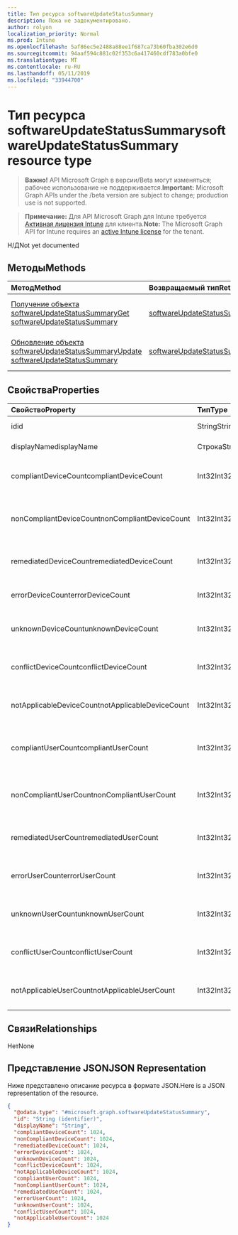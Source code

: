 ```yaml
---
title: Тип ресурса softwareUpdateStatusSummary
description: Пока не задокументировано.
author: rolyon
localization_priority: Normal
ms.prod: Intune
ms.openlocfilehash: 5af86ec5e2488a88ee1f687ca73b60fba302e6d0
ms.sourcegitcommit: 94aaf594c881c02f353c6a417460cdf783a0bfe0
ms.translationtype: MT
ms.contentlocale: ru-RU
ms.lasthandoff: 05/11/2019
ms.locfileid: "33944700"
---
```

# <a name="softwareupdatestatussummary-resource-type"></a><span data-ttu-id="3b288-103">Тип ресурса softwareUpdateStatusSummary</span><span class="sxs-lookup"><span data-stu-id="3b288-103">softwareUpdateStatusSummary resource type</span></span>

> <span data-ttu-id="3b288-104">**Важно!** API Microsoft Graph в версии/Beta могут изменяться; рабочее использование не поддерживается.</span><span class="sxs-lookup"><span data-stu-id="3b288-104">**Important:** Microsoft Graph APIs under the /beta version are subject to change; production use is not supported.</span></span>

> <span data-ttu-id="3b288-105">**Примечание:** Для API Microsoft Graph для Intune требуется [Активная лицензия Intune](https://go.microsoft.com/fwlink/?linkid=839381) для клиента.</span><span class="sxs-lookup"><span data-stu-id="3b288-105">**Note:** The Microsoft Graph API for Intune requires an [active Intune license](https://go.microsoft.com/fwlink/?linkid=839381) for the tenant.</span></span>

<span data-ttu-id="3b288-106">Н/Д</span><span class="sxs-lookup"><span data-stu-id="3b288-106">Not yet documented</span></span>

## <a name="methods"></a><span data-ttu-id="3b288-107">Методы</span><span class="sxs-lookup"><span data-stu-id="3b288-107">Methods</span></span>
|<span data-ttu-id="3b288-108">Метод</span><span class="sxs-lookup"><span data-stu-id="3b288-108">Method</span></span>|<span data-ttu-id="3b288-109">Возвращаемый тип</span><span class="sxs-lookup"><span data-stu-id="3b288-109">Return Type</span></span>|<span data-ttu-id="3b288-110">Описание</span><span class="sxs-lookup"><span data-stu-id="3b288-110">Description</span></span>|
|:---|:---|:---|
|[<span data-ttu-id="3b288-111">Получение объекта softwareUpdateStatusSummary</span><span class="sxs-lookup"><span data-stu-id="3b288-111">Get softwareUpdateStatusSummary</span></span>](../api/intune-deviceconfig-softwareupdatestatussummary-get.md)|<span data-ttu-id="3b288-112">[softwareUpdateStatusSummary](../resources/intune-deviceconfig-softwareupdatestatussummary.md);</span><span class="sxs-lookup"><span data-stu-id="3b288-112">[softwareUpdateStatusSummary](../resources/intune-deviceconfig-softwareupdatestatussummary.md)</span></span>|<span data-ttu-id="3b288-113">Чтение свойств и связей объекта [softwareUpdateStatusSummary](../resources/intune-deviceconfig-softwareupdatestatussummary.md).</span><span class="sxs-lookup"><span data-stu-id="3b288-113">Read properties and relationships of the [softwareUpdateStatusSummary](../resources/intune-deviceconfig-softwareupdatestatussummary.md) object.</span></span>|
|[<span data-ttu-id="3b288-114">Обновление объекта softwareUpdateStatusSummary</span><span class="sxs-lookup"><span data-stu-id="3b288-114">Update softwareUpdateStatusSummary</span></span>](../api/intune-deviceconfig-softwareupdatestatussummary-update.md)|[<span data-ttu-id="3b288-115">softwareUpdateStatusSummary</span><span class="sxs-lookup"><span data-stu-id="3b288-115">softwareUpdateStatusSummary</span></span>](../resources/intune-deviceconfig-softwareupdatestatussummary.md)|<span data-ttu-id="3b288-116">Обновление свойств объекта [softwareUpdateStatusSummary](../resources/intune-deviceconfig-softwareupdatestatussummary.md).</span><span class="sxs-lookup"><span data-stu-id="3b288-116">Update the properties of a [softwareUpdateStatusSummary](../resources/intune-deviceconfig-softwareupdatestatussummary.md) object.</span></span>|

## <a name="properties"></a><span data-ttu-id="3b288-117">Свойства</span><span class="sxs-lookup"><span data-stu-id="3b288-117">Properties</span></span>
|<span data-ttu-id="3b288-118">Свойство</span><span class="sxs-lookup"><span data-stu-id="3b288-118">Property</span></span>|<span data-ttu-id="3b288-119">Тип</span><span class="sxs-lookup"><span data-stu-id="3b288-119">Type</span></span>|<span data-ttu-id="3b288-120">Описание</span><span class="sxs-lookup"><span data-stu-id="3b288-120">Description</span></span>|
|:---|:---|:---|
|<span data-ttu-id="3b288-121">id</span><span class="sxs-lookup"><span data-stu-id="3b288-121">id</span></span>|<span data-ttu-id="3b288-122">String</span><span class="sxs-lookup"><span data-stu-id="3b288-122">String</span></span>|<span data-ttu-id="3b288-123">Ключ объекта.</span><span class="sxs-lookup"><span data-stu-id="3b288-123">Key of the entity.</span></span>|
|<span data-ttu-id="3b288-124">displayName</span><span class="sxs-lookup"><span data-stu-id="3b288-124">displayName</span></span>|<span data-ttu-id="3b288-125">Строка</span><span class="sxs-lookup"><span data-stu-id="3b288-125">String</span></span>|<span data-ttu-id="3b288-126">Имя политики.</span><span class="sxs-lookup"><span data-stu-id="3b288-126">The name of the policy.</span></span>|
|<span data-ttu-id="3b288-127">compliantDeviceCount</span><span class="sxs-lookup"><span data-stu-id="3b288-127">compliantDeviceCount</span></span>|<span data-ttu-id="3b288-128">Int32</span><span class="sxs-lookup"><span data-stu-id="3b288-128">Int32</span></span>|<span data-ttu-id="3b288-129">Количество устройств, соответствующих требованиям.</span><span class="sxs-lookup"><span data-stu-id="3b288-129">Number of compliant devices.</span></span>|
|<span data-ttu-id="3b288-130">nonCompliantDeviceCount</span><span class="sxs-lookup"><span data-stu-id="3b288-130">nonCompliantDeviceCount</span></span>|<span data-ttu-id="3b288-131">Int32</span><span class="sxs-lookup"><span data-stu-id="3b288-131">Int32</span></span>|<span data-ttu-id="3b288-132">Количество устройств, не соответствующих требованиям.</span><span class="sxs-lookup"><span data-stu-id="3b288-132">Number of non compliant devices.</span></span>|
|<span data-ttu-id="3b288-133">remediatedDeviceCount</span><span class="sxs-lookup"><span data-stu-id="3b288-133">remediatedDeviceCount</span></span>|<span data-ttu-id="3b288-134">Int32</span><span class="sxs-lookup"><span data-stu-id="3b288-134">Int32</span></span>|<span data-ttu-id="3b288-135">Количество исправленных устройств.</span><span class="sxs-lookup"><span data-stu-id="3b288-135">Number of remediated devices.</span></span>|
|<span data-ttu-id="3b288-136">errorDeviceCount</span><span class="sxs-lookup"><span data-stu-id="3b288-136">errorDeviceCount</span></span>|<span data-ttu-id="3b288-137">Int32</span><span class="sxs-lookup"><span data-stu-id="3b288-137">Int32</span></span>|<span data-ttu-id="3b288-138">Количество устройств с ошибками.</span><span class="sxs-lookup"><span data-stu-id="3b288-138">Number of devices had error.</span></span>|
|<span data-ttu-id="3b288-139">unknownDeviceCount</span><span class="sxs-lookup"><span data-stu-id="3b288-139">unknownDeviceCount</span></span>|<span data-ttu-id="3b288-140">Int32</span><span class="sxs-lookup"><span data-stu-id="3b288-140">Int32</span></span>|<span data-ttu-id="3b288-141">Количество неизвестных устройств</span><span class="sxs-lookup"><span data-stu-id="3b288-141">Number of unknown devices.</span></span>|
|<span data-ttu-id="3b288-142">conflictDeviceCount</span><span class="sxs-lookup"><span data-stu-id="3b288-142">conflictDeviceCount</span></span>|<span data-ttu-id="3b288-143">Int32</span><span class="sxs-lookup"><span data-stu-id="3b288-143">Int32</span></span>|<span data-ttu-id="3b288-144">Количество конфликтующих устройств.</span><span class="sxs-lookup"><span data-stu-id="3b288-144">Number of conflict devices.</span></span>|
|<span data-ttu-id="3b288-145">notApplicableDeviceCount</span><span class="sxs-lookup"><span data-stu-id="3b288-145">notApplicableDeviceCount</span></span>|<span data-ttu-id="3b288-146">Int32</span><span class="sxs-lookup"><span data-stu-id="3b288-146">Int32</span></span>|<span data-ttu-id="3b288-147">Количество неприменимых устройств.</span><span class="sxs-lookup"><span data-stu-id="3b288-147">Number of not applicable devices.</span></span>|
|<span data-ttu-id="3b288-148">compliantUserCount</span><span class="sxs-lookup"><span data-stu-id="3b288-148">compliantUserCount</span></span>|<span data-ttu-id="3b288-149">Int32</span><span class="sxs-lookup"><span data-stu-id="3b288-149">Int32</span></span>|<span data-ttu-id="3b288-150">Количество пользователей, соответствующих требованиям.</span><span class="sxs-lookup"><span data-stu-id="3b288-150">Number of compliant users.</span></span>|
|<span data-ttu-id="3b288-151">nonCompliantUserCount</span><span class="sxs-lookup"><span data-stu-id="3b288-151">nonCompliantUserCount</span></span>|<span data-ttu-id="3b288-152">Int32</span><span class="sxs-lookup"><span data-stu-id="3b288-152">Int32</span></span>|<span data-ttu-id="3b288-153">Количество пользователей, не соответствующих требованиям.</span><span class="sxs-lookup"><span data-stu-id="3b288-153">Number of non compliant users.</span></span>|
|<span data-ttu-id="3b288-154">remediatedUserCount</span><span class="sxs-lookup"><span data-stu-id="3b288-154">remediatedUserCount</span></span>|<span data-ttu-id="3b288-155">Int32</span><span class="sxs-lookup"><span data-stu-id="3b288-155">Int32</span></span>|<span data-ttu-id="3b288-156">Количество исправленных пользователей.</span><span class="sxs-lookup"><span data-stu-id="3b288-156">Number of remediated users.</span></span>|
|<span data-ttu-id="3b288-157">errorUserCount</span><span class="sxs-lookup"><span data-stu-id="3b288-157">errorUserCount</span></span>|<span data-ttu-id="3b288-158">Int32</span><span class="sxs-lookup"><span data-stu-id="3b288-158">Int32</span></span>|<span data-ttu-id="3b288-159">Количество пользователей с ошибками.</span><span class="sxs-lookup"><span data-stu-id="3b288-159">Number of users had error.</span></span>|
|<span data-ttu-id="3b288-160">unknownUserCount</span><span class="sxs-lookup"><span data-stu-id="3b288-160">unknownUserCount</span></span>|<span data-ttu-id="3b288-161">Int32</span><span class="sxs-lookup"><span data-stu-id="3b288-161">Int32</span></span>|<span data-ttu-id="3b288-162">Количество неизвестных пользователей.</span><span class="sxs-lookup"><span data-stu-id="3b288-162">Number of unknown users.</span></span>|
|<span data-ttu-id="3b288-163">conflictUserCount</span><span class="sxs-lookup"><span data-stu-id="3b288-163">conflictUserCount</span></span>|<span data-ttu-id="3b288-164">Int32</span><span class="sxs-lookup"><span data-stu-id="3b288-164">Int32</span></span>|<span data-ttu-id="3b288-165">Количество конфликтующих пользователей.</span><span class="sxs-lookup"><span data-stu-id="3b288-165">Number of conflict users.</span></span>|
|<span data-ttu-id="3b288-166">notApplicableUserCount</span><span class="sxs-lookup"><span data-stu-id="3b288-166">notApplicableUserCount</span></span>|<span data-ttu-id="3b288-167">Int32</span><span class="sxs-lookup"><span data-stu-id="3b288-167">Int32</span></span>|<span data-ttu-id="3b288-168">Количество неприменимых пользователей.</span><span class="sxs-lookup"><span data-stu-id="3b288-168">Number of not applicable users.</span></span>|

## <a name="relationships"></a><span data-ttu-id="3b288-169">Связи</span><span class="sxs-lookup"><span data-stu-id="3b288-169">Relationships</span></span>
<span data-ttu-id="3b288-170">Нет</span><span class="sxs-lookup"><span data-stu-id="3b288-170">None</span></span>

## <a name="json-representation"></a><span data-ttu-id="3b288-171">Представление JSON</span><span class="sxs-lookup"><span data-stu-id="3b288-171">JSON Representation</span></span>
<span data-ttu-id="3b288-172">Ниже представлено описание ресурса в формате JSON.</span><span class="sxs-lookup"><span data-stu-id="3b288-172">Here is a JSON representation of the resource.</span></span>
<!-- {
  "blockType": "resource",
  "keyProperty": "id",
  "@odata.type": "microsoft.graph.softwareUpdateStatusSummary"
}
-->
``` json
{
  "@odata.type": "#microsoft.graph.softwareUpdateStatusSummary",
  "id": "String (identifier)",
  "displayName": "String",
  "compliantDeviceCount": 1024,
  "nonCompliantDeviceCount": 1024,
  "remediatedDeviceCount": 1024,
  "errorDeviceCount": 1024,
  "unknownDeviceCount": 1024,
  "conflictDeviceCount": 1024,
  "notApplicableDeviceCount": 1024,
  "compliantUserCount": 1024,
  "nonCompliantUserCount": 1024,
  "remediatedUserCount": 1024,
  "errorUserCount": 1024,
  "unknownUserCount": 1024,
  "conflictUserCount": 1024,
  "notApplicableUserCount": 1024
}
```





